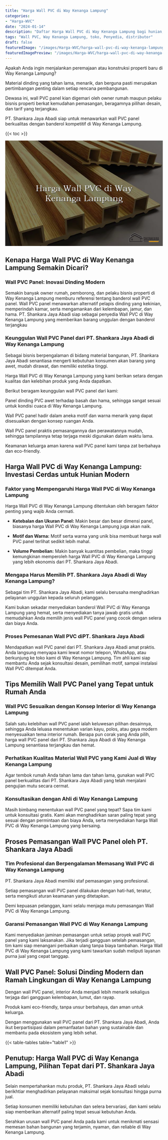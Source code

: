 ```yaml
---
title: "Harga Wall PVC di Way Kenanga Lampung"
categories:
- "Harga-WVC"
date: "2024-01-14"
description: "Daftar Harga Wall PVC di Way Kenanga Lampung bagi hunian, kantor, dan toko. Panel terbaik, beragam motif, pilihan warna elegan, beserta jasa pemasangan ditangani oleh tenaga ahli berpengalaman dan garansi resmi!|Servis penyediaan Wall PVC di Way Kenanga Lampung untuk kebutuhan rumah, office, maupun gerai, beserta panel terbaik dan pemasangan oleh teknisi ahli serta jaminan resmi.|Pilihan Wall PVC di Way Kenanga Lampung yang andal untuk tempat tinggal, kantor, serta toko, bersama produk unggulan dan pemasangan ditangani oleh tim berpengalaman serta jaminan resmi.|Distribusi Wall PVC di Way Kenanga Lampung bagi rumah, kantor, serta gerai, beserta produk unggulan dan instalasi oleh teknisi ahli, lengkap dengan kepastian resmi.}"
tags: "Wall PVC, Way Kenanga Lampung, toko, Penyedia, distributor"
draft: false
featuredImage: "/images/Harga-WVC/harga-wall-pvc-di-way-kenanga-lampung.png"
featuredImagePreview: "/images/Harga-WVC/harga-wall-pvc-di-way-kenanga-lampung.png"
---
```


Apakah Anda ingin menjalankan peremajaan atau konstruksi properti baru di Way Kenanga Lampung?

Material dinding yang tahan lama, menarik, dan berguna pasti merupakan pertimbangan penting dalam setiap rencana pembangunan.

Dewasa ini, wall PVC panel kian digemari oleh owner rumah maupun pelaku bisnis properti berkat kemudahan pemasangan, beragamnya pilihan desain, dan tarif yang terjangkau.

PT. Shankara Jaya Abadi siap untuk menawarkan wall PVC panel berkualitas dengan banderol kompetitif di Way Kenanga Lampung.

{{< toc >}}

![Harga Wall PVC di Way Kenanga Lampung](/images/Harga-WVC/Harga-Wall-PVC-di-Way-Kenanga-Lampung.png)


## Kenapa Harga Wall PVC di Way Kenanga Lampung Semakin Dicari?

### Wall PVC Panel: Inovasi Dinding Modern

Semakin banyak owner rumah, pemborong, dan pelaku bisnis properti di Way Kenanga Lampung memburu referensi tentang banderol wall PVC panel. Wall PVC panel menawarkan alternatif pelapis dinding yang kekinian, memperindah kamar, serta mengamankan dari kelembapan, jamur, dan hama. PT. Shankara Jaya Abadi siap sebagai penyedia Wall PVC di Way Kenanga Lampung yang memberikan barang unggulan dengan banderol terjangkau

### Keunggulan Wall PVC Panel dari PT. Shankara Jaya Abadi di Way Kenanga Lampung

Sebagai bisnis berpengalaman di bidang material bangunan, PT. Shankara Jaya Abadi senantiasa mengerti kebutuhan konsumen akan barang yang awet, mudah dirawat, dan memiliki estetika tinggi.

Harga Wall PVC di Way Kenanga Lampung yang kami berikan setara dengan kualitas dan kelebihan produk yang Anda dapatkan.

Berikut beragam keunggulan wall PVC panel dari kami:

Panel dinding PVC awet terhadap basah dan hama, sehingga sangat sesuai untuk kondisi cuaca di Way Kenanga Lampung.

Wall PVC panel hadir dalam aneka motif dan warna menarik yang dapat disesuaikan dengan konsep ruangan Anda.

Wall PVC panel praktis pemasangannya dan perawatannya mudah, sehingga tampilannya tetap terjaga meski digunakan dalam waktu lama.

Keamanan keluarga aman karena wall PVC panel kami tanpa zat berbahaya dan eco-friendly.

## Harga Wall PVC di Way Kenanga Lampung: Investasi Cerdas untuk Hunian Modern

### Faktor yang Mempengaruhi Harga Wall PVC di Way Kenanga Lampung

Harga Wall PVC di Way Kenanga Lampung ditentukan oleh beragam faktor penting yang wajib Anda cermati.

- **Ketebalan dan Ukuran Panel:** Makin besar dan besar dimensi panel, biasanya harga Wall PVC di Way Kenanga Lampung juga akan naik.

- **Motif dan Warna:** Motif serta warna yang unik bisa membuat harga wall PVC panel terlihat sedikit lebih mahal.

- **Volume Pembelian:** Makin banyak kuantitas pembelian, maka tinggi kemungkinan memperoleh harga Wall PVC di Way Kenanga Lampung yang lebih ekonomis dari PT. Shankara Jaya Abadi.

### Mengapa Harus Memilih PT. Shankara Jaya Abadi di Way Kenanga Lampung?

Sebagai tim PT. Shankara Jaya Abadi, kami selalu berusaha menghadirkan pelayanan unggulan kepada seluruh pelanggan.

Kami bukan sekadar menyediakan banderol Wall PVC di Way Kenanga Lampung yang hemat, serta menyediakan tanya jawab gratis untuk memudahkan Anda memilih jenis wall PVC panel yang cocok dengan selera dan biaya Anda.

### Proses Pemesanan Wall PVC diPT. Shankara Jaya Abadi

Mendapatkan wall PVC panel dari PT. Shankara Jaya Abadi amat praktis. Anda langsung menyapa kami lewat nomor telepon, WhatsApp, atau berkunjung ke toko kami di Way Kenanga Lampung. Tim ahli kami siap membantu Anda sejak konsultasi desain, pemilihan motif, sampai instalasi Wall PVC ditempat Anda.

## Tips Memilih Wall PVC Panel yang Tepat untuk Rumah Anda

### Wall PVC Sesuaikan dengan Konsep Interior di Way Kenanga Lampung

Salah satu kelebihan wall PVC panel ialah keluwesan pilihan desainnya, sehingga Anda leluasa menentukan varian kayu, polos, atau gaya modern menyesuaikan tema interior rumah. Berapa pun corak yang Anda pilih, harga wall PVC panel dari PT. Shankara Jaya Abadi di Way Kenanga Lampung senantiasa terjangkau dan hemat.

### Perhatikan Kualitas Material Wall PVC yang Kami Jual di Way Kenanga Lampung

Agar tembok rumah Anda tahan lama dan tahan lama, gunakan wall PVC panel berkualitas dari PT. Shankara Jaya Abadi yang telah menjalani pengujian mutu secara cermat.

### Konsultasikan dengan Ahli di Way Kenanga Lampung

Masih bimbang menentukan wall PVC panel yang tepat? Sapa tim kami untuk konsultasi gratis. Kami akan menghadirkan saran paling tepat yang sesuai dengan permintaan dan biaya Anda, serta menyediakan harga Wall PVC di Way Kenanga Lampung yang bersaing.

## Proses Pemasangan Wall PVC Panel oleh PT. Shankara Jaya Abadi

### Tim Profesional dan Berpengalaman Memasang Wall PVC di Way Kenanga Lampung

PT. Shankara Jaya Abadi memiliki staf pemasangan yang profesional.

Setiap pemasangan wall PVC panel dilakukan dengan hati-hati, teratur, serta mengikuti aturan keamanan yang ditetapkan.

Demi kepuasan pelanggan, kami selalu menjaga mutu pemasangan Wall PVC di Way Kenanga Lampung.

### Garansi Pemasangan Wall PVC di Way Kenanga Lampung

Kami menyediakan jaminan pemasangan untuk setiap proyek wall PVC panel yang kami laksanakan. Jika terjadi gangguan setelah pemasangan, tim kami siap menangani perbaikan ulang tanpa biaya tambahan. Harga Wall PVC di Way Kenanga Lampung yang kami tawarkan sudah meliputi layanan purna jual yang cepat tanggap.

## Wall PVC Panel: Solusi Dinding Modern dan Ramah Lingkungan di Way Kenanga Lampung

Dengan wall PVC panel, interior Anda menjadi lebih menarik sekaligus terjaga dari gangguan kelembapan, lumut, dan rayap.

Produk kami eco-friendly, tanpa unsur berbahaya, dan aman untuk keluarga.

Dengan menggunakan wall PVC panel dari PT. Shankara Jaya Abadi, Anda ikut berpartisipasi dalam pemanfaatan bahan yang sustainable dan membantu pada ekosistem yang lebih sehat.

{{< table-tables table="table1" >}}

## Penutup: Harga Wall PVC di Way Kenanga Lampung, Pilihan Tepat dari PT. Shankara Jaya Abadi

Selain mempertahankan mutu produk, PT. Shankara Jaya Abadi selalu berikhtiar menghadirkan pelayanan maksimal sejak konsultasi hingga purna jual.

Setiap konsumen memiliki kebutuhan dan selera bervariasi, dan kami selalu siap memberikan alternatif paling tepat sesuai kebutuhan Anda.

Serahkan urusan wall PVC panel Anda pada kami untuk menikmati sensasi memesan bahan bangunan yang terjamin, nyaman, dan reliable di Way Kenanga Lampung.
